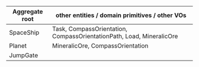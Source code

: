 | Aggregate root | other entities / domain primitives / other VOs                       |
|----------------|----------------------------------------------------------------------|
| SpaceShip      | Task, CompassOrientation, CompassOrientationPath, Load, MineralicOre |
| Planet         | MineralicOre, CompassOrientation                                     |
| JumpGate       |                                                                      |

